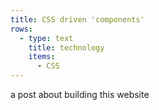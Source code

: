 ```yaml
---
title: CSS driven 'components'
rows:
  - type: text
    title: technology
    items:
      - CSS
---
```


a post about building this website
